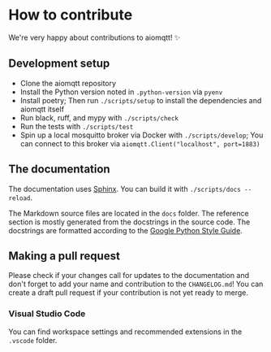 # How to contribute

We're very happy about contributions to aiomqtt! ✨

## Development setup

- Clone the aiomqtt repository
- Install the Python version noted in `.python-version` via `pyenv`
- Install poetry; Then run `./scripts/setup` to install the dependencies and aiomqtt itself
- Run black, ruff, and mypy with `./scripts/check`
- Run the tests with `./scripts/test`
- Spin up a local mosquitto broker via Docker with `./scripts/develop`; You can connect to this broker via `aiomqtt.Client("localhost", port=1883)`

## The documentation

The documentation uses [Sphinx](https://www.sphinx-doc.org/en/master/). You can build it with `./scripts/docs --reload`.

The Markdown source files are located in the `docs` folder. The reference section is mostly generated from the docstrings in the source code. The docstrings are formatted according to the [Google Python Style Guide](https://google.github.io/styleguide/pyguide.html#38-comments-and-docstrings).

## Making a pull request

Please check if your changes call for updates to the documentation and don't forget to add your name and contribution to the `CHANGELOG.md`! You can create a draft pull request if your contribution is not yet ready to merge.

### Visual Studio Code

You can find workspace settings and recommended extensions in the `.vscode` folder.
